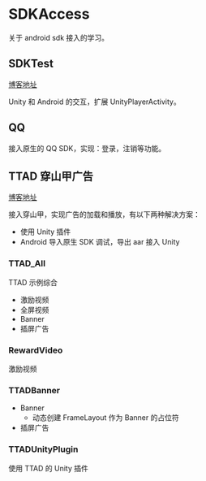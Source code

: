# SDKAccess
关于 android sdk 接入的学习。

## SDKTest

[博客地址](https://blog.csdn.net/SGamble/article/details/101376652)

Unity 和 Android 的交互，扩展 UnityPlayerActivity。

## QQ

接入原生的 QQ SDK，实现：登录，注销等功能。

## TTAD 穿山甲广告

[博客地址](https://blog.csdn.net/SGamble/article/details/101437656)

接入穿山甲，实现广告的加载和播放，有以下两种解决方案： 
- 使用 Unity 插件
- Android 导入原生 SDK 调试，导出 aar 接入 Unity

### TTAD_All

TTAD 示例综合

- 激励视频
- 全屏视频
- Banner
- 插屏广告

### RewardVideo

激励视频

### TTADBanner

- Banner
  - 动态创建 FrameLayout 作为 Banner 的占位符
- 插屏广告

### TTADUnityPlugin

使用 TTAD 的 Unity 插件

